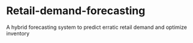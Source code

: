 # Retail-demand-forecasting
A hybrid forecasting system to predict erratic retail demand and optimize inventory
